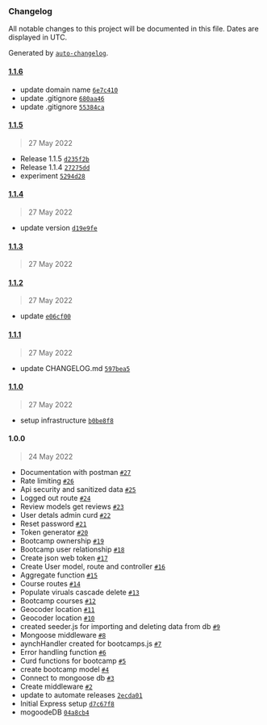 ### Changelog

All notable changes to this project will be documented in this file. Dates are displayed in UTC.

Generated by [`auto-changelog`](https://github.com/CookPete/auto-changelog).

#### [1.1.6](https://github.com/sebleYA/backend-api/compare/1.1.5...1.1.6)

- update domain name [`6e7c410`](https://github.com/sebleYA/backend-api/commit/6e7c410a8988f5c5f7b90917fb5c474c963988f5)
- update .gitignore [`680aa46`](https://github.com/sebleYA/backend-api/commit/680aa46b80da06eb37380fb1893dbfaf9248834d)
- update .gitignore [`55384ca`](https://github.com/sebleYA/backend-api/commit/55384caa9d25b7438c13af36752635a4ad7111df)

#### [1.1.5](https://github.com/sebleYA/backend-api/compare/1.1.4...1.1.5)

> 27 May 2022

- Release 1.1.5 [`d235f2b`](https://github.com/sebleYA/backend-api/commit/d235f2b7bf5d037c17ffc59dc045724e4fc611d6)
- Release 1.1.4 [`27275dd`](https://github.com/sebleYA/backend-api/commit/27275dde00c55d451473582bb65bb08f784d95ca)
- experiment [`5294d28`](https://github.com/sebleYA/backend-api/commit/5294d2876a224eb89586a8ab9a00438fe8c2c13b)

#### [1.1.4](https://github.com/sebleYA/backend-api/compare/1.1.3...1.1.4)

> 27 May 2022

- update version [`d19e9fe`](https://github.com/sebleYA/backend-api/commit/d19e9fee1eefdb14a4798f27712f698af44e9178)

#### [1.1.3](https://github.com/sebleYA/backend-api/compare/1.1.2...1.1.3)

> 27 May 2022

#### [1.1.2](https://github.com/sebleYA/backend-api/compare/1.1.1...1.1.2)

> 27 May 2022

- update [`e06cf00`](https://github.com/sebleYA/backend-api/commit/e06cf00d146b4ab8f06dbc6bebd9e02f025d4ae7)

#### [1.1.1](https://github.com/sebleYA/backend-api/compare/1.1.0...1.1.1)

> 27 May 2022

- update CHANGELOG.md [`597bea5`](https://github.com/sebleYA/backend-api/commit/597bea5d0593e3193c93d637ba784cc3e78804e6)

#### [1.1.0](https://github.com/sebleYA/backend-api/compare/1.0.0...1.1.0)

> 27 May 2022

- setup infrastructure [`b0be8f8`](https://github.com/sebleYA/backend-api/commit/b0be8f8d513264ce47d3489c25571e83defe12d0)

#### 1.0.0

> 24 May 2022

- Documentation with postman [`#27`](https://github.com/sebleYA/backend-api/pull/27)
- Rate limiting [`#26`](https://github.com/sebleYA/backend-api/pull/26)
- Api security and sanitized data [`#25`](https://github.com/sebleYA/backend-api/pull/25)
- Logged out route [`#24`](https://github.com/sebleYA/backend-api/pull/24)
- Review models get reviews [`#23`](https://github.com/sebleYA/backend-api/pull/23)
- User detals admin curd [`#22`](https://github.com/sebleYA/backend-api/pull/22)
- Reset password [`#21`](https://github.com/sebleYA/backend-api/pull/21)
- Token generator [`#20`](https://github.com/sebleYA/backend-api/pull/20)
- Bootcamp ownership [`#19`](https://github.com/sebleYA/backend-api/pull/19)
- Bootcamp user relationship [`#18`](https://github.com/sebleYA/backend-api/pull/18)
- Create json web token [`#17`](https://github.com/sebleYA/backend-api/pull/17)
- Create User model,  route and controller [`#16`](https://github.com/sebleYA/backend-api/pull/16)
- Aggregate function [`#15`](https://github.com/sebleYA/backend-api/pull/15)
- Course routes [`#14`](https://github.com/sebleYA/backend-api/pull/14)
- Populate viruals cascade delete [`#13`](https://github.com/sebleYA/backend-api/pull/13)
- Bootcamp courses [`#12`](https://github.com/sebleYA/backend-api/pull/12)
- Geocoder location [`#11`](https://github.com/sebleYA/backend-api/pull/11)
- Geocoder location [`#10`](https://github.com/sebleYA/backend-api/pull/10)
- created seeder.js for importing and deleting data from db [`#9`](https://github.com/sebleYA/backend-api/pull/9)
- Mongoose middleware [`#8`](https://github.com/sebleYA/backend-api/pull/8)
- aynchHandler created for bootcamps.js [`#7`](https://github.com/sebleYA/backend-api/pull/7)
- Error handling function [`#6`](https://github.com/sebleYA/backend-api/pull/6)
- Curd functions for bootcamp [`#5`](https://github.com/sebleYA/backend-api/pull/5)
- create bootcamp model [`#4`](https://github.com/sebleYA/backend-api/pull/4)
- Connect to mongoose db [`#3`](https://github.com/sebleYA/backend-api/pull/3)
- Create middleware [`#2`](https://github.com/sebleYA/backend-api/pull/2)
- update to automate releases [`2ecda01`](https://github.com/sebleYA/backend-api/commit/2ecda01b460c0b6ba4dd87c03d334a88c10bb115)
- Initial Express setup [`d7c67f8`](https://github.com/sebleYA/backend-api/commit/d7c67f8038ff53ae4a8a1897098fa7243039da6f)
- mogoodeDB [`04a8cb4`](https://github.com/sebleYA/backend-api/commit/04a8cb47af3934429771b5d9c6cd92e365351f98)
